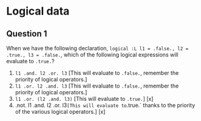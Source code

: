 # Logical data

## Question 1

When we have the following declaration, `logical :L l1 = .false., l2 = .true., l3 = .false.`, which of the following logical expressions will evaluate to `.true.`?
1. `l1 .and. l2 .or. l3` [This will evaluate to `.false.`, remember the priority of logical operators.]
1. `l1 .or. l2 .and. l3` [This will evaluate to `.false.`, remember the priority of logical operators.]
1. `l1 .or. (l2 .and. l3)` [This will evaluate to `.true.`] [x]
1. .not. l1 .and. l2 .or. l3` [This will evaluate to `.true.` thanks to the priority of the various logical operators.] [x]
